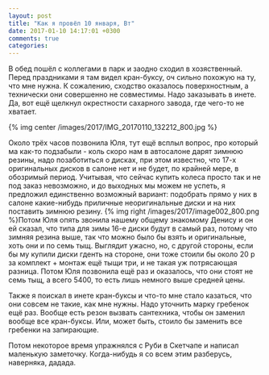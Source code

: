 ```yaml
---
layout: post
title: "Как я провёл 10 января, Вт"
date: 2017-01-10 14:17:01 +0300
comments: true
categories: 
---
```


В обед пошёл с коллегами в парк и заодно сходил в хозяственный. Перед праздниками я там видел кран-буксу, оч сильно похожую на ту, что мне нужна. К сожалению, сходство оказалось поверхностным, а технически они совершенно не совместимы. Надо заказывать в инете. Да, вот ещё щелкнул окрестности сахарного завода, где чего-то не хватает.

{% img center /images/2017/IMG_20170110_132212_800.jpg %}

Около трёх часов позвонила Юля, тут ещё всплыл вопрос, про который ма как-то подзабыли - коль скоро нам в автосалоне дарят зимнюю резины, надо позаботиться о дисках, при этом известно, что 17-х оригинальных дисков в салоне нет и не будет, по крайней мере, в обозримый период. Учитывая, что сейчас купить колеса просто так и не под заказ невозможно, и до выходных мы можем не успеть, я предложил единственно возможный вариант: подобрать прямо у них в салоне какие-нибудь приличные неоригинальные диски и на них поставить зимнюю резину. {% img right /images/2017/image002_800.png %}Потом Юля опять звонила нашему общему знакомому Денису и он ей сказал, что типа для зимы 16-е диски будут в самый раз, потому что зимняя резина выше, так что можно было бы взять и оригинальные, хоть они и по семь тыщ. Выглядит ужасно, но, с другой стороны, если бы му купили диски гденть на стороне, они тоже стоили бы около 20 р за комплект + монтаж ещё тыщи три, и не такая уж потрясающая разница. Потом Юля позвонила ещё раз и оказалось, что они стоят не семь тыщ, а всего 5400, то есть лишь немного выше средней цены.

Также я поискал в инете кран-буксы и что-то мне стало казаться, что они совсем не такие, как мне нужны. Надо уточнить марку гребенок ещё раз. Вообще есть резон вызвать сантехника, чтобы он заменил вообще все кран-буксы. Или, может быть, стоило бы заменить все гребенки на запирающие.

Потом некоторое время упражнялся с Руби в Скетчапе и написал маленькую заметочку. Когда-нибудь я со всем этим разберусь, наверняка, дадада.